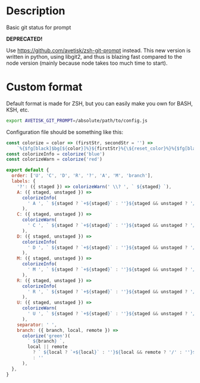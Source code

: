 # Description
Basic git status for prompt

**DEPRECATED!**

Use https://github.com/avetisk/zsh-git-prompt instead. This new version is written in python, using libgit2, and thus is blazing fast compared to the node version (mainly because node takes too much time to start).

# Custom format
Default format is made for ZSH, but you can easily make you own for BASH, KSH, etc.

```sh
export AVETISK_GIT_PROMPT=/absolute/path/to/config.js
```

Configuration file should be something like this:

```javascript
const colorize = color => (firstStr, secondStr = '') =>
    `%{$fg[black]$bg[${color}]%}${firstStr}%{\${reset_color}%}%{$fg[black]$bg[white]%}${secondStr}%{\${reset_color}%}`
const colorizeInfo = colorize('blue')
const colorizeWarn = colorize('red')

export default {
  order: ['U', 'C', 'D', 'R', '?', 'A', 'M', 'branch'],
  labels: {
    '?': ({ staged }) => colorizeWarn(' \\? ', ` ${staged} `),
    A: ({ staged, unstaged }) =>
      colorizeInfo(
        ' A ', ` ${staged ? `+${staged}` : ''}${staged && unstaged ? '/' : ''}${unstaged ? `-${unstaged}` : ''} `
      ),
    C: ({ staged, unstaged }) =>
      colorizeWarn(
        ' C ', ` ${staged ? `+${staged}` : ''}${staged && unstaged ? '/' : ''}${unstaged ? `-${unstaged}` : ''} `
      ),
    D: ({ staged, unstaged }) =>
      colorizeInfo(
        ' D ', ` ${staged ? `+${staged}` : ''}${staged && unstaged ? '/' : ''}${unstaged ? `-${unstaged}` : ''} `
      ),
    M: ({ staged, unstaged }) =>
      colorizeInfo(
        ' M ', ` ${staged ? `+${staged}` : ''}${staged && unstaged ? '/' : ''}${unstaged ? `-${unstaged}` : ''} `
      ),
    R: ({ staged, unstaged }) =>
      colorizeInfo(
        ' R ', ` ${staged ? `+${staged}` : ''}${staged && unstaged ? '/' : ''}${unstaged ? `-${unstaged}` : ''} `
      ),
    U: ({ staged, unstaged }) =>
      colorizeWarn(
        ' U ', ` ${staged ? `+${staged}` : ''}${staged && unstaged ? '/' : ''}${unstaged ? `-${unstaged}` : ''} `
      ),
    separator: ' ',
    branch: ({ branch, local, remote }) =>
      colorize('green')(
        ` ${branch} `,
        local || remote
          ? ` ${local ? `+${local}` : ''}${local && remote ? '/' : ''}${remote ? `-${remote}` : ''} `
          : ''
      ),
  },
}
```
